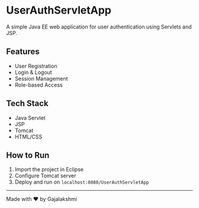 # UserAuthServletApp

A simple Java EE web application for user authentication using Servlets and JSP.

## Features
- User Registration
- Login & Logout
- Session Management
- Role-based Access

## Tech Stack
- Java Servlet
- JSP
- Tomcat
- HTML/CSS

## How to Run
1. Import the project in Eclipse
2. Configure Tomcat server
3. Deploy and run on `localhost:8080/UserAuthServletApp`

---

Made with ❤️ by Gajalakshmi
